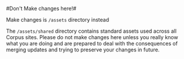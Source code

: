 #Don't Make changes here!#

Make changes is `/assets` directory instead

The `/assets/shared` directory contains standard assets used across all Corpus sites. Please do not make changes here unless you really know what you are doing and are prepared to deal with the consequences of merging updates and trying to preserve your changes in future. 

